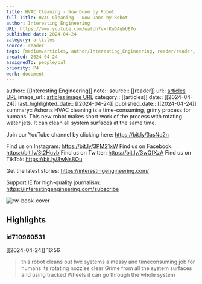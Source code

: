 ```yaml
---
title: HVAC Cleaning - Now Done by Robot
full Title: HVAC Cleaning - Now Done by Robot
author: Interesting Engineering
URL: https://www.youtube.com/watch?v=rKuDAqbUE7o
published date: 2024-04-24
category: articles
source: reader
tags: [medium/articles, author/Interesting_Engineering, reader/reader, date/2024-04-24, area/reader]
created: 2024-04-24
assignedTo: people/pal
priority: P4
work: document
---
```

author:: [[Interesting Engineering]]
note:: 
source:: [[reader]]
url:: [articles URL](https://www.youtube.com/watch?v=rKuDAqbUE7o)
image_url:: [articles image URL](https://i.ytimg.com/vi/rKuDAqbUE7o/maxres2.jpg?sqp=-oaymwEoCIAKENAF8quKqQMcGADwAQH4AbYIgAKAD4oCDAgAEAEYZSBXKE8wDw==&rs=AOn4CLAKQsWjQrA4LaY-JPMJR_WOfPWhdQ)
category:: [[articles]]
date:: [[2024-04-24]]
last_highlighted_date:: [[2024-04-24]]
published_date:: [[2024-04-24]]
summary:: #shorts HVAC cleaning is a time-consuming, grimy process for humans. This new robot makes short work of the process with rotating water jets. It can clean all system surfaces at the same time.

Join our YouTube channel by clicking here: https://bit.ly/3asNo2n

Find us on Instagram: https://bit.ly/3PM21xW
Find us on Facebook: https://bit.ly/3t2Huvb
Find us on Twitter: https://bit.ly/3wQfXzA
Find us on TikTok: https://bit.ly/3wNsBOu

Get the latest stories: https://interestingengineering.com/

Support IE for high-quality journalism: https://interestingengineering.com/subscribe


![rw-book-cover](https://i.ytimg.com/vi/rKuDAqbUE7o/maxres2.jpg?sqp=-oaymwEoCIAKENAF8quKqQMcGADwAQH4AbYIgAKAD4oCDAgAEAEYZSBXKE8wDw==&rs=AOn4CLAKQsWjQrA4LaY-JPMJR_WOfPWhdQ)

## Highlights
### id710960531
[[2024-04-24]] 16:56
> this robot cleans out hvx systems a messy and timeconsuming job for humans its rotating nozzles clear Grime from all the system surfaces and using tracked Wheels it can go through the whole system


